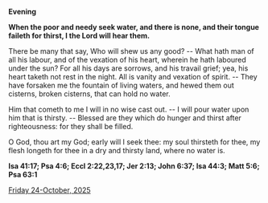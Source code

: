**Evening**

**When the poor and needy seek water, and there is none, and their tongue faileth for thirst, I the Lord will hear them.**
 
There be many that say, Who will shew us any good? -- What hath man of all his labour, and of the vexation of his heart, wherein he hath laboured under the sun? For all his days are sorrows, and his travail grief; yea, his heart taketh not rest in the night. All is vanity and vexation of spirit. -- They have forsaken me the fountain of living waters, and hewed them out cisterns, broken cisterns, that can hold no water.
 
Him that cometh to me I will in no wise cast out. -- I will pour water upon him that is thirsty. -- Blessed are they which do hunger and thirst after righteousness: for they shall be filled.
 
O God, thou art my God; early will I seek thee: my soul thirsteth for thee, my flesh longeth for thee in a dry and thirsty land, where no water is.  

**Isa 41:17; Psa 4:6; Eccl 2:22,23,17; Jer 2:13; John 6:37; Isa 44:3; Matt 5:6; Psa 63:1**

[Friday 24-October, 2025](https://t.me/daily_light)
